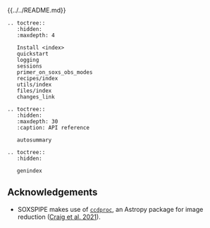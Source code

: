 

{{../../README.md}}


```eval_rst
.. toctree::
   :hidden:
   :maxdepth: 4

   Install <index>
   quickstart
   logging
   sessions
   primer_on_soxs_obs_modes
   recipes/index
   utils/index
   files/index
   changes_link
```


```eval_rst
.. toctree::
   :hidden:
   :maxdepth: 30
   :caption: API reference

   autosummary
```

```eval_rst
.. toctree::
   :hidden:

   genindex
```


## Acknowledgements

* SOXSPIPE makes use of [`ccdproc`](https://ccdproc.readthedocs.io/en/latest/index.html), an Astropy package for image reduction ([Craig et al. 2021](https://zenodo.org/record/4606771)).
